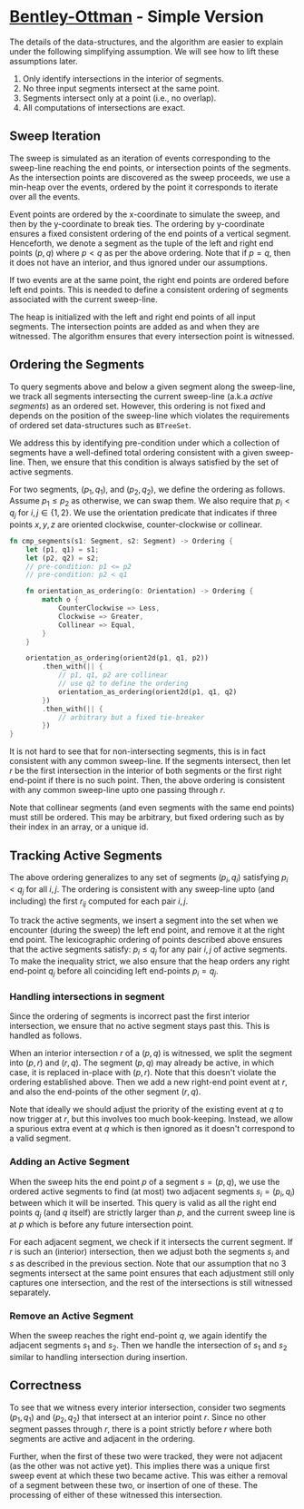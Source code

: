 # [Bentley-Ottman] - Simple Version

The details of the data-structures, and the algorithm are easier
to explain under the following simplifying assumption. We will
see how to lift these assumptions later.

1. Only identify intersections in the interior of segments.
1. No three input segments intersect at the same point.
1. Segments intersect only at a point (i.e., no overlap).
1. All computations of intersections are exact.

## Sweep Iteration

The sweep is simulated as an iteration of events corresponding to
the sweep-line reaching the end points, or intersection points of
the segments. As the intersection points are discovered as the
sweep proceeds, we use a min-heap over the events, ordered by the
point it corresponds to iterate over all the events.

Event points are ordered by the x-coordinate to simulate the
sweep, and then by the y-coordinate to break ties. The ordering
by y-coordinate ensures a fixed consistent ordering of the end
points of a vertical segment. Henceforth, we denote a segment as
the tuple of the left and right end points $(p, q)$ where $p < q$
as per the above ordering. Note that if $p = q$, then it does not
have an interior, and thus ignored under our assumptions.

If two events are at the same point, the right end points are
ordered before left end points. This is needed to define a
consistent ordering of segments associated with the current
sweep-line.

The heap is initialized with the left and right end points of all
input segments. The intersection points are added as and when
they are witnessed. The algorithm ensures that every intersection
point is witnessed.


## Ordering the Segments

To query segments above and below a given segment along the
sweep-line, we track all segments intersecting the current
sweep-line (a.k.a _active segments_) as an ordered set. However,
this ordering is not fixed and depends on the position of the
sweep-line which violates the requirements of ordered set
data-structures such as `BTreeSet`.

We address this by identifying pre-condition under which a
collection of segments have a well-defined total ordering
consistent with a given sweep-line. Then, we ensure that this
condition is always satisfied by the set of active segments.

For two segments, $(p_1, q_1)$, and $(p_2, q_2)$, we define the
ordering as follows. Assume $p_1 \le p_2$ as otherwise, we can
swap them. We also require that $p_i < q_j$ for $i, j \in \{1,
2\}$. We use the orientation predicate that indicates if three
points $x, y, z$ are oriented clockwise, counter-clockwise or
collinear.

```rust
fn cmp_segments(s1: Segment, s2: Segment) -> Ordering {
    let (p1, q1) = s1;
    let (p2, q2) = s2;
    // pre-condition: p1 <= p2
    // pre-condition: p2 < q1

    fn orientation_as_ordering(o: Orientation) -> Ordering {
        match o {
            CounterClockwise => Less,
            Clockwise => Greater,
            Collinear => Equal,
        }
    }

    orientation_as_ordering(orient2d(p1, q1, p2))
        .then_with(|| {
            // p1, q1, p2 are collinear
            // use q2 to define the ordering
            orientation_as_ordering(orient2d(p1, q1, q2)
        })
        .then_with(|| {
            // arbitrary but a fixed tie-breaker
        })
}
```

It is not hard to see that for non-intersecting segments, this is
in fact consistent with any common sweep-line. If the segments
intersect, then let $r$ be the first intersection in the interior
of both segments or the first right end-point if there is no such
point. Then, the above ordering is consistent with any common
sweep-line upto one passing through $r$.

Note that collinear segments (and even segments with the same end
points) must still be ordered. This may be arbitrary, but fixed
ordering such as by their index in an array, or a unique id.

## Tracking Active Segments

The above ordering generalizes to any set of segments $(p_i,
q_i)$ satisfying $p_i < q_j$ for all $i, j.$ The ordering is
consistent with any sweep-line upto (and including) the first
$r_{ij}$ computed for each pair $i, j.$

To track the active segments, we insert a segment into the set
when we encounter (during the sweep) the left end point, and
remove it at the right end point. The lexicographic ordering of
points described above ensures that the active segments satisfy:
$p_i \le q_j$ for any pair $i, j$ of active segments. To make the
inequality strict, we also ensure that the heap orders any right
end-point $q_j$ before all coinciding left end-points $p_i =
q_j.$

### Handling intersections in segment

Since the ordering of segments is incorrect past the first
interior intersection, we ensure that no active segment stays
past this.  This is handled as follows.

When an interior intersection $r$ of a $(p, q)$ is witnessed, we
split the segment into $(p, r)$ and $(r, q)$. The segment $(p,
q)$ may already be active, in which case, it is replaced in-place
with $(p, r)$. Note that this doesn't violate the ordering
established above. Then we add a new right-end point event at
$r$, and also the end-points of the other segment $(r, q).$

Note that ideally we should adjust the priority of the existing
event at $q$ to now trigger at $r$, but this involves too much
book-keeping. Instead, we allow a spurious extra event at $q$
which is then ignored as it doesn't correspond to a valid
segment.

### Adding an Active Segment

When the sweep hits the end point $p$ of a segment $s = (p, q),$
we use the ordered active segments to find (at most) two adjacent
segments $s_i = (p_i, q_i)$ between which it will be inserted.
This query is valid as all the right end points $q_j$ (and $q$
itself) are strictly larger than $p,$ and the current sweep line
is at $p$ which is before any future intersection point.

For each adjacent segment, we check if it intersects the current
segment. If $r$ is such an (interior) intersection, then we
adjust both the segments $s_i$ and $s$ as described in the
previous section. Note that our assumption that no 3 segments
intersect at the same point ensures that each adjustment still
only captures one intersection, and the rest of the intersections
is still witnessed separately.

### Remove an Active Segment

When the sweep reaches the right end-point $q$, we again identify
the adjacent segments $s_1$ and $s_2.$ Then we handle the
intersection of $s_1$ and $s_2$ similar to handling intersection
during insertion.

## Correctness

To see that we witness every interior intersection, consider two
segments $(p_1, q_1)$ and $(p_2, q_2)$ that intersect at an
interior point $r.$ Since no other segment passes through $r$,
there is a point strictly before $r$ where both segments are
active and adjacent in the ordering.

Further, when the first of these two were tracked, they were not
adjacent (as the other was not active yet). This implies there
was a unique first sweep event at which these two became active.
This was either a removal of a segment between these two, or
insertion of one of these. The processing of either of these
witnessed this intersection.

[Bentley-Ottman]: //en.wikipedia.org/wiki/Bentley%E2%80%93Ottmann_algorithm
